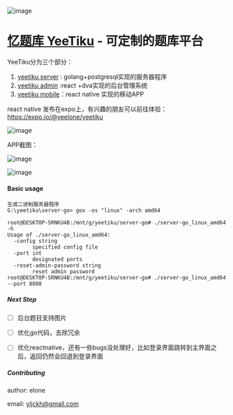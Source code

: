 
![image](https://wx4.sinaimg.cn/mw1024/6547935dgy1flmlznndy4j202y03cq2s.jpg)

# [忆题库 YeeTiku](http://yeetiku.com/) - 可定制的题库平台


YeeTiku分为三个部分：

1. [yeetiku server](https://github.com/yeelone/yeetiku-server-go) : golang+postgresql实现的服务器程序
2. [yeetiku admin](https://github.com/yeelone/yeetiku-admin) :react +dva实现的后台管理系统
3. [yeetiku mobile](https://github.com/yeelone/yeetiku-mobile-rn)：react native 实现的移动APP

react native 发布在expo上，有兴趣的朋友可以前往体验：
https://expo.io/@yeelone/yeetiku

![image](https://wx3.sinaimg.cn/mw1024/6547935dgy1flmm1qu1nnj20e1062t8o.jpg)


APP截图：

![image](https://wx4.sinaimg.cn/mw690/6547935dgy1flmmcbufv8j20fq0drwfg.jpg)

![image](https://wx1.sinaimg.cn/mw1024/6547935dgy1flmmcbu30ij20fi0dk0tu.jpg)

#### Basic usage

```
生成二进制服务器程序
G:\yeetiku\server-go> gox -os "linux" -arch amd64

root@DESKTOP-SRNKU4B:/mnt/g/yeetiku/server-go# ./server-go_linux_amd64 -h
Usage of ./server-go_linux_amd64:
  -config string
        specified config file
  -port int
        designated ports
  -reset-admin-password string
        reset admin password
root@DESKTOP-SRNKU4B:/mnt/g/yeetiku/server-go# ./server-go_linux_amd64 --port 8080
```

##### Next Step
- [ ] 后台题目支持图片
- [ ] 优化go代码，去除冗余
- [ ] 优化reactnative，还有一些bugs没处理好，比如登录界面跳转到主界面之后，返回仍然会回退到登录界面


##### Contributing

author: elone

email: yljckh@gmail.com

